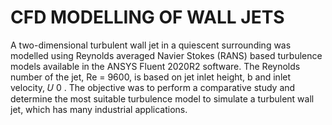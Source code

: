 # CFD MODELLING OF WALL JETS

A two-dimensional turbulent wall jet in a quiescent surrounding was modelled using Reynolds averaged Navier Stokes (RANS) based turbulence models available in the ANSYS Fluent 2020R2 software. The Reynolds number of the jet, Re = 9600, is based on jet inlet height, b and inlet velocity, 𝑈 0 . The objective was to perform a comparative study and determine the most suitable turbulence model to simulate a turbulent wall jet, which has many industrial applications.

